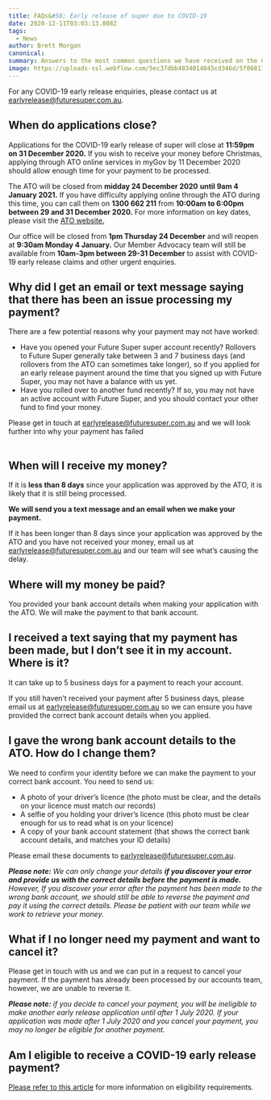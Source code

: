 ```yaml
---
title: FAQs&#58; Early release of super due to COVID-19
date: 2020-12-11T03:03:13.808Z
tags: 
  - News
author: Brett Morgan
canonical: 
summary: Answers to the most common questions we have received on the COVID-19 early release of super process.
image: https://uploads-ssl.webflow.com/5ec37dbb4834014045cd346d/5f0681762b3d630a7c2bf5ac_5ef42d8336d373633078f935_Early%20Release%20FAQs%20-%20Hero.jpg
---
```


For any COVID-19 early release enquiries, please contact us at [earlyrelease@futuresuper.com.au](mailto:earlyrelease@futuresuper.com.au?subject=Early%20release%20of%20super%20due%20to%20COVID-19). **‍**

**When do applications close?**
-------------------------------

Applications for the COVID-19 early release of super will close at **11:59pm on 31 December 2020.** If you wish to receive your money before Christmas, applying through ATO online services in myGov by 11 December 2020 should allow enough time for your payment to be processed.

The ATO will be closed from **midday 24 December 2020** **until 9am 4 January 2021.** If you have difficulty applying online through the ATO during this time, you can call them on **1300 662 211** from **10:00am to 6:00pm between 29 and 31 December 2020.** For more information on key dates, please visit the [ATO website.](https://www.ato.gov.au/Super/Sup/Key-deadlines-for-early-release-of-super/)

Our office will be closed from **1pm Thursday 24 December** and will reopen at **9:30am Monday 4 January.** Our Member Advocacy team will still be available from **10am-3pm between 29-31 December** to assist with COVID-19 early release claims and other urgent enquiries.

**Why did I get an email or text message saying that there has been an issue processing my payment?**
-----------------------------------------------------------------------------------------------------

There are a few potential reasons why your payment may not have worked:

*   Have you opened your Future Super super account recently? Rollovers to Future Super generally take between 3 and 7 business days (and rollovers from the ATO can sometimes take longer), so if you applied for an early release payment around the time that you signed up with Future Super, you may not have a balance with us yet.
*   Have you rolled over to another fund recently? If so, you may not have an active account with Future Super, and you should contact your other fund to find your money.

Please get in touch at [earlyrelease@futuresuper.com.au](mailto:earlyrelease@futuresuper.com.au?subject=Payment%20processing%20error) and we will look further into why your payment has failed  
‍

**When will I receive my money?**
---------------------------------

If it is **less than 8 days** since your application was approved by the ATO, it is likely that it is still being processed.

‍**We will send you a text message and an email when we make your payment.**‍

If it has been longer than 8 days since your application was approved by the ATO and you have not received your money, email us at [earlyrelease@futuresuper.com.au](mailto:earlyrelease@futuresuper.com.au?subject=Payment%20Delay) and our team will see what’s causing the delay.**‍**

**Where will my money be paid?**‍
---------------------------------

You provided your bank account details when making your application with the ATO. We will make the payment to that bank account.  

**I received a text saying that my payment has been made, but I don’t see it in my account. Where is it?**
----------------------------------------------------------------------------------------------------------

It can take up to 5 business days for a payment to reach your account.

If you still haven’t received your payment after 5 business days, please email us at [earlyrelease@futuresuper.com.au](mailto:earlyrelease@futuresuper.com.au?subject=Missing%20payment) so we can ensure you have provided the correct bank account details when you applied.**‍**

**I gave the wrong bank account details to the ATO. How do I change them?**‍
----------------------------------------------------------------------------

We need to confirm your identity before we can make the payment to your correct bank account. You need to send us:  

*   A photo of your driver’s licence (the photo must be clear, and the details on your licence must match our records)
*   A selfie of you holding your driver’s licence (this photo must be clear enough for us to read what is on your licence)
*   A copy of your bank account statement (that shows the correct bank account details, and matches your ID details)  
    

Please email these documents to [earlyrelease@futuresuper.com.au](mailto:earlyrelease@futuresuper.com.au?subject=Wrong%20bank%20account%20details).   

**_Please note:_** _We can only change your details_ **_if you discover your error and provide us with the correct details before the payment is made._** _However,_ _If you discover your error after the payment has been made to the wrong bank account, we should still be able to reverse the payment and pay it using the correct details. Please be patient with our team while we work to retrieve your money._**‍**

**What if I no longer need my payment and want to cancel it?**‍
---------------------------------------------------------------

Please get in touch with us and we can put in a request to cancel your payment. If the payment has already been processed by our accounts team, however, we are unable to reverse it.**_‍_**

**_Please note:_** _if you decide to cancel your payment, you will be ineligible to make another early release application until after 1 July 2020. If your application was made after 1 July 2020 and you cancel your payment, you may no longer be eligible for another payment._**‍**

**Am I eligible to receive a COVID-19 early release payment?**
--------------------------------------------------------------

[Please refer to this article](https://www.futuresuper.com.au/blog/covid-19-early-access) for more information on eligibility requirements.

‍

